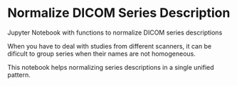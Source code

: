 # Normalize DICOM Series Description

Jupyter Notebook with functions to normalize DICOM series descriptions

When you have to deal with studies from different scanners, it can be dificult to group series when their names are not homogeneous.

This notebook helps normalizing series descriptions in a single unified pattern.
